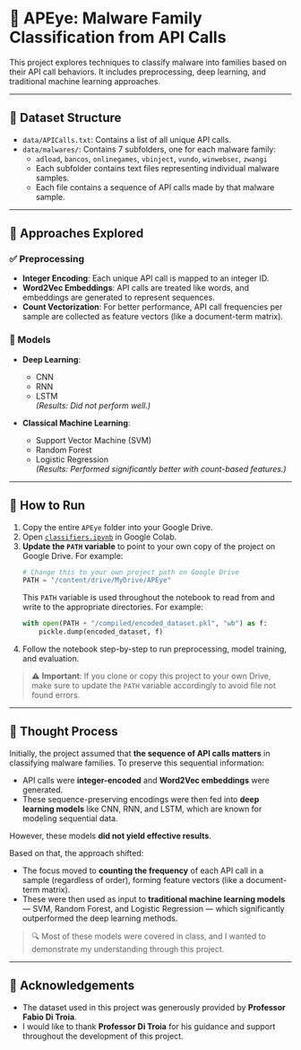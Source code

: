 # 🤖 APEye: Malware Family Classification from API Calls

This project explores techniques to classify malware into families based on their API call behaviors. It includes preprocessing, deep learning, and traditional machine learning approaches.

---

## 📁 Dataset Structure

- `data/APICalls.txt`: Contains a list of all unique API calls.
- `data/malwares/`: Contains 7 subfolders, one for each malware family:
  - `adload`, `bancos`, `onlinegames`, `vbinject`, `vundo`, `winwebsec`, `zwangi`
  - Each subfolder contains text files representing individual malware samples.
  - Each file contains a sequence of API calls made by that malware sample.

---

## 🧪 Approaches Explored

### ✅ Preprocessing

- **Integer Encoding**: Each unique API call is mapped to an integer ID.
- **Word2Vec Embeddings**: API calls are treated like words, and embeddings are generated to represent sequences.
- **Count Vectorization**: For better performance, API call frequencies per sample are collected as feature vectors (like a document-term matrix).

### 🤖 Models

- **Deep Learning**:
  - CNN
  - RNN
  - LSTM  
  *(Results: Did not perform well.)*

- **Classical Machine Learning**:
  - Support Vector Machine (SVM)
  - Random Forest
  - Logistic Regression  
  *(Results: Performed significantly better with count-based features.)*

---

## 📌 How to Run

1. Copy the entire `APEye` folder into your Google Drive.
2. Open [`classifiers.ipynb`](./classifiers.ipynb) in Google Colab.
3. **Update the `PATH` variable** to point to your own copy of the project on Google Drive. For example:
   ```python
   # Change this to your own project path on Google Drive
   PATH = "/content/drive/MyDrive/APEye"
   ```
   This `PATH` variable is used throughout the notebook to read from and write to the appropriate directories. For example:
   ```python
   with open(PATH + "/compiled/encoded_dataset.pkl", "wb") as f:
       pickle.dump(encoded_dataset, f)
   ```
4. Follow the notebook step-by-step to run preprocessing, model training, and evaluation.

> ⚠️ **Important**: If you clone or copy this project to your own Drive, make sure to update the `PATH` variable accordingly to avoid file not found errors.

---

## 🧠 Thought Process

Initially, the project assumed that **the sequence of API calls matters** in classifying malware families. To preserve this sequential information:

- API calls were **integer-encoded** and **Word2Vec embeddings** were generated.
- These sequence-preserving encodings were then fed into **deep learning models** like CNN, RNN, and LSTM, which are known for modeling sequential data.

However, these models **did not yield effective results**.

Based on that, the approach shifted:

- The focus moved to **counting the frequency** of each API call in a sample (regardless of order), forming feature vectors (like a document-term matrix).
- These were then used as input to **traditional machine learning models** — SVM, Random Forest, and Logistic Regression — which significantly outperformed the deep learning methods.

> 🔍 Most of these models were covered in class, and I wanted to demonstrate my understanding through this project.

---

## 🙏 Acknowledgements

- The dataset used in this project was generously provided by **Professor Fabio Di Troia**.
- I would like to thank **Professor Di Troia** for his guidance and support throughout the development of this project.